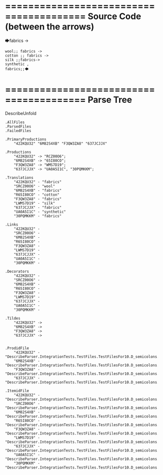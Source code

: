 ========================================
Source Code (between the arrows)
========================================

🡆fabrics ->

	wool;; fabrics ->
	cotton ;; fabrics ->
	silk ;;fabrics->
	synthetic ,
	fabrics;;🡄

========================================
Parse Tree
========================================
DescribeUnfold

    .AllFiles
    .ParsedFiles
    .FailedFiles

    .PrimaryProductions
        "422KQU32" "6M82S4XB" "F3QW3ZA8" "637JCJJX" 

    .Productions
        "422KQU32" -> "RCZ00O6";
        "6M82S4XB" -> "65I80CO";
        "F3QW3ZA8" -> "WMS7D19";
        "637JCJJX" -> "UA0A5I1C", "30PQMKKM";

    .Translations
        "422KQU32" - "fabrics"
        "SRCZ00O6" - "wool"
        "6M82S4XB" - "fabrics"
        "R65I80CO" - "cotton"
        "F3QW3ZA8" - "fabrics"
        "LWMS7D19" - "silk"
        "637JCJJX" - "fabrics"
        "UA0A5I1C" - "synthetic"
        "30PQMKKM" - "fabrics"

    .Links
        "422KQU32" - 
        "SRCZ00O6" - 
        "6M82S4XB" - 
        "R65I80CO" - 
        "F3QW3ZA8" - 
        "LWMS7D19" - 
        "637JCJJX" - 
        "UA0A5I1C" - 
        "30PQMKKM" - 

    .Decorators
        "422KQU32" - 
        "SRCZ00O6" - 
        "6M82S4XB" - 
        "R65I80CO" - 
        "F3QW3ZA8" - 
        "LWMS7D19" - 
        "637JCJJX" - 
        "UA0A5I1C" - 
        "30PQMKKM" - 

    .Tildes
        "422KQU32" -> 
        "6M82S4XB" -> 
        "F3QW3ZA8" -> 
        "637JCJJX" -> 


    .ProdidFile
        "422KQU32" - "DescribeParser.IntegrationTests.TestFiles.TestFilesFor10.D_semicolons.ds"
        "6M82S4XB" - "DescribeParser.IntegrationTests.TestFiles.TestFilesFor10.D_semicolons.ds"
        "F3QW3ZA8" - "DescribeParser.IntegrationTests.TestFiles.TestFilesFor10.D_semicolons.ds"
        "637JCJJX" - "DescribeParser.IntegrationTests.TestFiles.TestFilesFor10.D_semicolons.ds"

    .ItemidFile
        "422KQU32" - "DescribeParser.IntegrationTests.TestFiles.TestFilesFor10.D_semicolons.ds"
        "SRCZ00O6" - "DescribeParser.IntegrationTests.TestFiles.TestFilesFor10.D_semicolons.ds"
        "6M82S4XB" - "DescribeParser.IntegrationTests.TestFiles.TestFilesFor10.D_semicolons.ds"
        "R65I80CO" - "DescribeParser.IntegrationTests.TestFiles.TestFilesFor10.D_semicolons.ds"
        "F3QW3ZA8" - "DescribeParser.IntegrationTests.TestFiles.TestFilesFor10.D_semicolons.ds"
        "LWMS7D19" - "DescribeParser.IntegrationTests.TestFiles.TestFilesFor10.D_semicolons.ds"
        "637JCJJX" - "DescribeParser.IntegrationTests.TestFiles.TestFilesFor10.D_semicolons.ds"
        "UA0A5I1C" - "DescribeParser.IntegrationTests.TestFiles.TestFilesFor10.D_semicolons.ds"
        "30PQMKKM" - "DescribeParser.IntegrationTests.TestFiles.TestFilesFor10.D_semicolons.ds"

